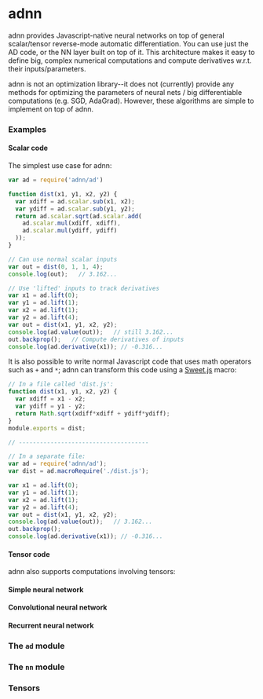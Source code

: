 # adnn
adnn provides Javascript-native neural networks on top of general scalar/tensor reverse-mode automatic differentiation. You can use just the AD code, or the NN layer built on top of it. This architecture makes it easy to define big, complex numerical computations and compute derivatives w.r.t. their inputs/parameters.

adnn is not an optimization library--it does not (currently) provide any methods for optimizing the parameters of neural nets / big differentiable computations (e.g. SGD, AdaGrad). However, these algorithms are simple to implement on top of adnn.

### Examples ###

#### Scalar code ####

The simplest use case for adnn:

````javascript
var ad = require('adnn/ad')

function dist(x1, y1, x2, y2) {
  var xdiff = ad.scalar.sub(x1, x2);
  var ydiff = ad.scalar.sub(y1, y2);
  return ad.scalar.sqrt(ad.scalar.add(
    ad.scalar.mul(xdiff, xdiff),
    ad.scalar.mul(ydiff, ydiff)
  ));
}

// Can use normal scalar inputs
var out = dist(0, 1, 1, 4);
console.log(out);   // 3.162...

// Use 'lifted' inputs to track derivatives
var x1 = ad.lift(0);
var y1 = ad.lift(1);
var x2 = ad.lift(1);
var y2 = ad.lift(4);
var out = dist(x1, y1, x2, y2);
console.log(ad.value(out));   // still 3.162...
out.backprop();   // Compute derivatives of inputs
console.log(ad.derivative(x1)); // -0.316...
````

It is also possible to write normal Javascript code that uses math operators such as `+` and `*`; adnn can transform this code using a [Sweet.js](http://sweetjs.org/) macro:

````javascript
// In a file called 'dist.js':
function dist(x1, y1, x2, y2) {
  var xdiff = x1 - x2;
  var ydiff = y1 - y2;
  return Math.sqrt(xdiff*xdiff + ydiff*ydiff);
}
module.exports = dist;

// -------------------------------------

// In a separate file:
var ad = require('adnn/ad');
var dist = ad.macroRequire('./dist.js');

var x1 = ad.lift(0);
var y1 = ad.lift(1);
var x2 = ad.lift(1);
var y2 = ad.lift(4);
var out = dist(x1, y1, x2, y2);
console.log(ad.value(out));   // 3.162...
out.backprop();
console.log(ad.derivative(x1)); // -0.316...
````

#### Tensor code ####

adnn also supports computations involving tensors:


#### Simple neural network ####

#### Convolutional neural network ####

#### Recurrent neural network ####

### The `ad` module ###

### The `nn` module ###

### Tensors ###
